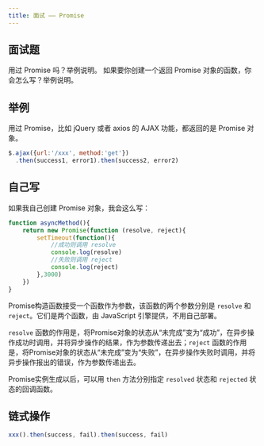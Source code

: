 ```yaml
---
title: 面试 —— Promise
---
```


## 面试题

用过 Promise 吗？举例说明。
如果要你创建一个返回 Promise 对象的函数，你会怎么写？举例说明。

## 举例

用过 Promise，比如 jQuery 或者 axios 的 AJAX 功能，都返回的是 Promise 对象。

```js
$.ajax({url:'/xxx', method:'get'})
  .then(success1, error1).then(success2, error2)
```

## 自己写

如果我自己创建 Promise 对象，我会这么写：

```js
function asyncMethod(){
    return new Promise(function (resolve, reject){
        setTimeout(function(){
            //成功则调用 resolve
            console.log(resolve)
            //失败则调用 reject
            console.log(reject)
        },3000)
    })
}
```

Promise构造函数接受一个函数作为参数，该函数的两个参数分别是 `resolve` 和 `reject`。它们是两个函数，由 JavaScript 引擎提供，不用自己部署。

`resolve` 函数的作用是，将Promise对象的状态从“未完成”变为“成功”，在异步操作成功时调用，并将异步操作的结果，作为参数传递出去；`reject` 函数的作用是，将Promise对象的状态从“未完成”变为“失败”，在异步操作失败时调用，并将异步操作报出的错误，作为参数传递出去。

Promise实例生成以后，可以用 `then` 方法分别指定 `resolved` 状态和 `rejected` 状态的回调函数。

## 链式操作

```js
xxx().then(success, fail).then(success, fail)
```